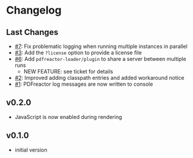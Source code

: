 # Changelog

## Last Changes

- [#7](https://github.com/aixigo/pdfreactor-loader/issues/7): Fix problematic logging when running multiple instances in parallel
- [#3](https://github.com/aixigo/pdfreactor-loader/issues/3): Add the `?license` option to provide a license file
- [#6](https://github.com/aixigo/pdfreactor-loader/issues/6): Add `pdfreactor-loader/plugin` to share a server between multiple runs
   + NEW FEATURE: see ticket for details
- [#2](https://github.com/aixigo/pdfreactor-loader/issues/2): Improved adding classpath entries and added workaround notice
- [#1](https://github.com/aixigo/pdfreactor-loader/issues/1): PDFreactor log messages are now written to console 


## v0.2.0

- JavaScript is now enabled during rendering


## v0.1.0

- initial version
